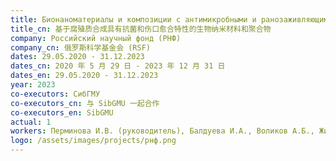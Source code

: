 ```yaml
---
title: Бионаноматериалы и композиции с антимикробными и ранозаживляющими свойствами на основе гуминовых веществ
title_cn: 基于腐殖质合成具有抗菌和伤口愈合特性的生物纳米材料和聚合物
company: Российский научный фонд (РНФ)
company_cn: 俄罗斯科学基金会 (RSF)
dates: 29.05.2020 - 31.12.2023
dates_cn: 2020 年 5 月 29 日 - 2023 年 12 月 31 日
dates_en: 29.05.2020 - 31.12.2023
year: 2023
co-executors: СибГМУ
co-executors_cn: 与 SibGMU 一起合作
co-executors_en: SibGMU
actual: 1
workers: Перминова И.В. (руководитель), Балдуева И.А., Воликов А.Б., Жиркова А.М., Мельникова С.В., Молодых А.А., Соловьева А.А., Рухович Г.Д., Хрептугова А.Н. (исполнители)
logo: /assets/images/projects/рнф.png
---
```

